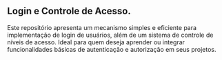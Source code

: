 <h2>Login e Controle de Acesso.</h2>
<p>Este repositório apresenta um mecanismo simples e eficiente para implementação de login de usuários, além de um sistema de controle de níveis de acesso. Ideal para quem deseja aprender ou integrar funcionalidades básicas de autenticação e autorização em seus projetos.</p>
